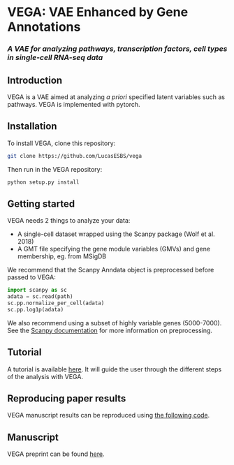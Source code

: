 # VEGA: VAE Enhanced by Gene Annotations
### _A VAE for analyzing pathways, transcription factors, cell types in single-cell RNA-seq data_

## Introduction
VEGA is a VAE aimed at analyzing _a priori_ specified latent variables such as pathways. VEGA is implemented with pytorch.

## Installation
To install VEGA, clone this repository:
```bash
git clone https://github.com/LucasESBS/vega
```
Then run in the VEGA repository:
```bash
python setup.py install
```

## Getting started
VEGA needs 2 things to analyze your data:


* A single-cell dataset wrapped using the Scanpy package (Wolf et al. 2018)
* A GMT file specifying the gene module variables (GMVs) and gene membership, eg. from MSigDB

We recommend that the Scanpy Anndata object is preprocessed before passed to VEGA:
```python
import scanpy as sc
adata = sc.read(path)
sc.pp.normalize_per_cell(adata)
sc.pp.log1p(adata)
```
We also recommend using a subset of highly variable genes (5000-7000). See the [Scanpy documentation](https://scanpy.readthedocs.io/en/stable/index.html) for more information on preprocessing.


## Tutorial
A tutorial is available [here](https://github.com/LucasESBS/vega/blob/main/tutorials/Vega-tutorial.ipynb). It will guide the user through the different steps of the analysis with VEGA.

## Reproducing paper results
VEGA manuscript results can be reproduced using [the following code](https://github.com/LucasESBS/vega-reproducibility).

## Manuscript
VEGA preprint can be found [here](https://www.biorxiv.org/content/10.1101/2020.12.17.423310v1.abstract).
